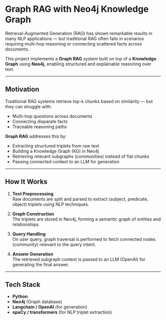 # Graph RAG with Neo4j Knowledge Graph

Retrieval-Augmented Generation (RAG) has shown remarkable results in many NLP applications — but traditional RAG often fails in scenarios requiring multi-hop reasoning or connecting scattered facts across documents.

This project implements a **Graph RAG** system built on top of a **Knowledge Graph** using **Neo4j**, enabling structured and explainable reasoning over text.

---

## Motivation

Traditional RAG systems retrieve top-k chunks based on similarity — but they can struggle with:
- Multi-hop questions across documents
- Connecting disparate facts
- Traceable reasoning paths

**Graph RAG** addresses this by:
- Extracting structured triplets from raw text
- Building a Knowledge Graph (KG) in Neo4j
- Retrieving relevant subgraphs (communities) instead of flat chunks
- Passing connected context to an LLM for generation

---

## How It Works

1. **Text Preprocessing**  
   Raw documents are split and parsed to extract (subject, predicate, object) triplets using NLP techniques.

2. **Graph Construction**  
   The triplets are stored in Neo4j, forming a semantic graph of entities and relationships.

3. **Query Handling**  
   On user query, graph traversal is performed to fetch connected nodes (community) relevant to the query intent.

4. **Answer Generation**  
   The retrieved subgraph context is passed to an LLM (OpenAI) for generating the final answer.

---

## Tech Stack

- **Python**  
- **Neo4j** (Graph database)
- **Langchain / OpenAI** (for generation)
- **spaCy / transformers** (for NLP triplet extraction)
